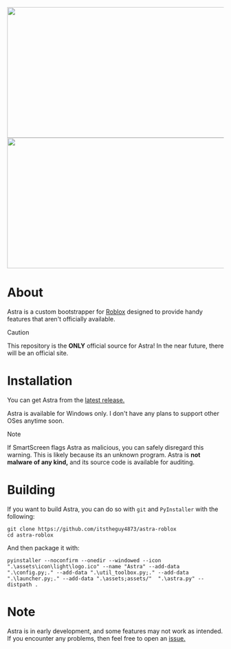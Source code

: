 <img width="824" height="303" src="https://github.com/user-attachments/assets/d6aaf93f-d522-4df2-8e84-92631d7284a9#gh-light-mode-only"/>
<img width="824" height="303" src="https://github.com/user-attachments/assets/80e491ae-3f95-4dd4-ad70-99fd5a811e88#gh-dark-mode-only" />

# About

Astra is a custom bootstrapper for [Roblox](https://roblox.com) designed to provide handy features that aren't officially available.
> [!CAUTION]
> This repository is the **ONLY** official source for Astra! In the near future, there will be an official site.

# Installation

You can get Astra from the [latest release.](https://github.com/itstheguy4873/astra-roblox/releases/latest)

Astra is available for Windows only. I don't have any plans to support other OSes anytime soon.

> [!NOTE]
> If SmartScreen flags Astra as malicious, you can safely disregard this warning.
> This is likely because its an unknown program.
> Astra is **not malware of any kind,** and its source code is available for auditing.

# Building

If you want to build Astra, you can do so with `git` and `PyInstaller` with the following:

```
git clone https://github.com/itstheguy4873/astra-roblox
cd astra-roblox
```

And then package it with:

```
pyinstaller --noconfirm --onedir --windowed --icon ".\assets\icon\light\logo.ico" --name "Astra" --add-data ".\config.py;." --add-data ".\util_toolbox.py;." --add-data ".\launcher.py;." --add-data ".\assets;assets/"  ".\astra.py" --distpath .
```

# Note

Astra is in early development, and some features may not work as intended.
If you encounter any problems, then feel free to open an [issue.](https://github.com/itstheguy4873/astra-roblox/issues)
